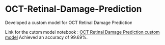 # OCT-Retinal-Damage-Prediction
Developed a custom model for OCT Retinal Damage Prediction

Link for the cutom model notebook : [OCT Retinal Damage Prediction custom model](https://www.kaggle.com/jagrithisingh/oct-retinal-damage-prediction-custom-model/edit?rvi=1)
Achieved an accuracy of 99.69%.
